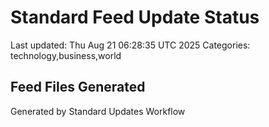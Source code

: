 # Standard Feed Update Status
Last updated: Thu Aug 21 06:28:35 UTC 2025
Categories: technology,business,world

## Feed Files Generated

Generated by Standard Updates Workflow
